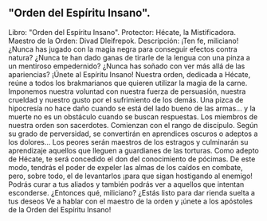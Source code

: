## "Orden del Espíritu Insano".
Libro: "Orden del Espíritu Insano".
Protector: Hécate, la Mistificadora.
Maestro de la Orden: Divad Dleifrepok.
Descripción: ¡Ten fe, miliciano! ¿Nunca has jugado con la magia negra para conseguir efectos contra natura? ¿Nunca te han dado ganas de tirarle de la lengua con una pinza a un mentiroso empedernido? ¿Nunca has soñado con ver más allá de las apariencias?
¡Únete al Espíritu Insano! Nuestra orden, dedicada a Hécate, reúne a todos los brakmarianos que quieren utilizar la magia de la carne. Imponemos nuestra voluntad con nuestra fuerza de persuasión, nuestra crueldad y nuestro gusto por el sufrimiento de los demás. Una pizca de hipocresía no hace daño cuando se está del lado bueno de las armas... y la muerte no es un obstáculo cuando se buscan respuestas. Los miembros de nuestra orden son sacerdotes. Comienzan con el rango de discípulo. Según su grado de perversidad, se convertirán en aprendices oscuros o adeptos a los dolores... Los peores serán maestros de los estragos y culminarán su aprendizaje aquellos que lleguen a guardianes de las torturas.
Como adepto de Hécate, te será concedido el don del conocimiento de pócimas. De este modo, tendrás el poder de expeler las almas de los caídos en combate, pero, sobre todo, el de levantarlos ¡para que sigan hostigando al enemigo! Podrás curar a tus aliados y también podrás ver a aquellos que intentan esconderse.
¿Entonces qué, miliciano? ¿Estás listo para dar rienda suelta a tus deseos Ve a hablar con el maestro de la orden y ¡únete a los apóstoles de la Orden del Espíritu Insano!